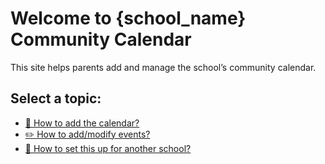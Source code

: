 # Welcome to {school_name} Community Calendar

This site helps parents add and manage the school’s community calendar.

## Select a topic:
- [📅 How to add the calendar?](/en/add-calendar)
- [✏️ How to add/modify events?](/en/modify-events)
- [🔧 How to set this up for another school?](/en/setup-another-school)
